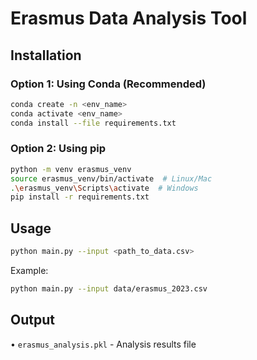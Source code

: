 
# Erasmus Data Analysis Tool

## Installation

### Option 1: Using Conda (Recommended)
```bash
conda create -n <env_name>
conda activate <env_name>
conda install --file requirements.txt
```

### Option 2: Using pip
```bash
python -m venv erasmus_venv
source erasmus_venv/bin/activate  # Linux/Mac
.\erasmus_venv\Scripts\activate  # Windows
pip install -r requirements.txt
```

## Usage
```bash
python main.py --input <path_to_data.csv>
```
Example:
```bash
python main.py --input data/erasmus_2023.csv
```

## Output
• `erasmus_analysis.pkl` - Analysis results file

